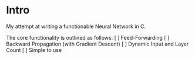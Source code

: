 
# Intro

My attempt at writing a functionable Neural Network in C.

The core functionality is outlined as follows:
[ ] Feed-Forwarding
[ ] Backward Propagation (with Gradient Descent)
[ ] Dynamic Input and Layer Count
[ ] Simple to use
